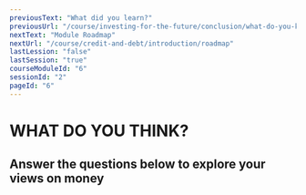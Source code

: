 ```yaml
---
previousText: "What did you learn?"
previousUrl: "/course/investing-for-the-future/conclusion/what-do-you-know"
nextText: "Module Roadmap"
nextUrl: "/course/credit-and-debt/introduction/roadmap"
lastLession: "false"
lastSession: "true"
courseModuleId: "6"
sessionId: "2"
pageId: "6"
---
```



# WHAT DO YOU THINK?

## Answer the questions below to explore your views on money